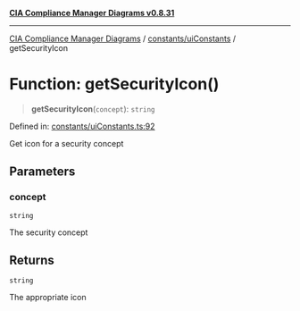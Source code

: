 [**CIA Compliance Manager Diagrams v0.8.31**](../../../README.md)

***

[CIA Compliance Manager Diagrams](../../../modules.md) / [constants/uiConstants](../README.md) / getSecurityIcon

# Function: getSecurityIcon()

> **getSecurityIcon**(`concept`): `string`

Defined in: [constants/uiConstants.ts:92](https://github.com/Hack23/cia-compliance-manager/blob/85c025371255f412469ec0119911b7cb143a6212/src/constants/uiConstants.ts#L92)

Get icon for a security concept

## Parameters

### concept

`string`

The security concept

## Returns

`string`

The appropriate icon
